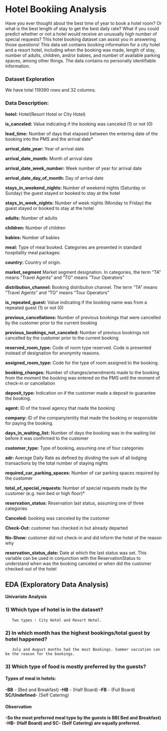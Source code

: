 # Hotel Bookiing Analysis

Have you ever thought about the best time of year to book a hotel room? Or what is the best length of stay to get the best daily rate? What if you could predict whether or not a hotel would receive an unusually high number of special requests? This hotel booking dataset can assist you in answering those questions!
This data set contains booking information for a city hotel and a resort hotel, including when the booking was made, length of stay, number of adults, children, and/or babies, and number of available parking spaces, among other things. The data contains no personally identifiable information.

### Dataset Exploration
 We have total 119390 rows and 32 columns.
 
### Data Description:
**hotel:** Hotel(Resort Hotel or City Hotel)

**is_canceled:** Value indicating if the booking was canceled (1) or not (0)

**lead_time:** Number of days that elapsed between the entering date of the booking into the PMS and the arrival date*

**arrival_date_year:** Year of arrival date

**arrival_date_month:** Month of arrival date

**arrival_date_week_number:** Week number of year for arrival date

**arrival_date_day_of_month:** Day of arrival date

**stays_in_weekend_nights:** Number of weekend nights (Saturday or Sunday) the guest stayed or booked to stay at the hotel

**stays_in_week_nights:** Number of week nights (Monday to Friday) the guest stayed or booked to stay at the hotel

**adults:** Number of adults

**children:** Number of children

**babies:** Number of babies

**meal:** Type of meal booked. Categories are presented in standard hospitality meal packages:

**country:** Country of origin.

**market_segment** Market segment designation. In categories, the term “TA” means “Travel Agents” and “TO” means “Tour Operators”

**distribution_channel:** Booking distribution channel. The term “TA” means “Travel Agents” and “TO” means “Tour Operators”

**is_repeated_guest:** Value indicating if the booking name was from a repeated guest (1) or not (0)

**previous_cancellations:** Number of previous bookings that were cancelled by the customer prior to the current booking

**previous_bookings_not_canceled:** Number of previous bookings not cancelled by the customer prior to the current booking

**reserved_room_type:** Code of room type reserved. Code is presented instead of designation for anonymity reasons.

**assigned_room_type:** Code for the type of room assigned to the booking.

**booking_changes:** Number of changes/amendments made to the booking from the moment the booking was entered on the PMS until the moment of check-in or cancellation

**deposit_type:** Indication on if the customer made a deposit to guarantee the booking.

**agent:** ID of the travel agency that made the booking

**company:** ID of the company/entity that made the booking or responsible for paying the booking.

**days_in_waiting_list:** Number of days the booking was in the waiting list before it was confirmed to the customer

**customer_type:** Type of booking, assuming one of four categories

**adr:** Average Daily Rate as defined by dividing the sum of all lodging transactions by the total number of staying nights

**required_car_parking_spaces:** Number of car parking spaces required by the customer

**total_of_special_requests:** Number of special requests made by the customer (e.g. twin bed or high floor)*

**reservation_status:** Reservation last status, assuming one of three categories

**Canceled:** booking was canceled by the customer

**Check-Out:** customer has checked in but already departed

**No-Show:** customer did not check-in and did inform the hotel of the reason why

**reservation_status_date:** Date at which the last status was set. This variable can be used in conjunction with the ReservationStatus to understand when was the booking canceled or when did the customer checked-out of the hotel

## EDA (Exploratory Data Analysis)
**Univariate Analysis**

### 1) Which type of hotel is in the dataset?
       Two types : City Hotel and Resort Hotel.
       
### 2) In which month has the highest bookings/total guest by hotel happened?
       July and August months had the most Bookings. Summer vaccation can be the reason for the bookings.
       
### 3) Which type of food is mostly preferred by the guests?
       
   #### Types of meal in hotels:
   **-BB** - (Bed and Breakfast)
   **-HB** - (Half Board)
   **-FB** - (Full Board)
   **SC/Undefined**- (Self Catering)
   
   #### Observation
 **-So the most preferred meal type by the guests is BB( Bed and Breakfast)** 
 **-HB- (Half Board) and SC- (Self Catering) are equally preferred.**

       

    
